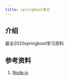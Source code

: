 ```yaml
---
title: springboot笔记
---
```


## 介绍

最全2020springboot学习资料



## 参考资料

1. [Node.js](https://nodejs.org/dist/latest-v10.x/docs/api/)
